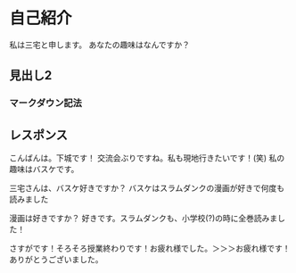 # 自己紹介
私は三宅と申します。
あなたの趣味はなんですか？
## 見出し2
### マークダウン記法

## レスポンス
こんばんは。下城です！
交流会ぶりですね。私も現地行きたいです！(笑)
私の趣味はバスケです。

三宅さんは、バスケ好きですか？
バスケはスラムダンクの漫画が好きで何度も読みました

漫画は好きですか？
好きです。スラムダンクも、小学校(?)の時に全巻読みました！

さすがです！そろそろ授業終わりです！お疲れ様でした。＞＞＞お疲れ様です！ありがとうございました。